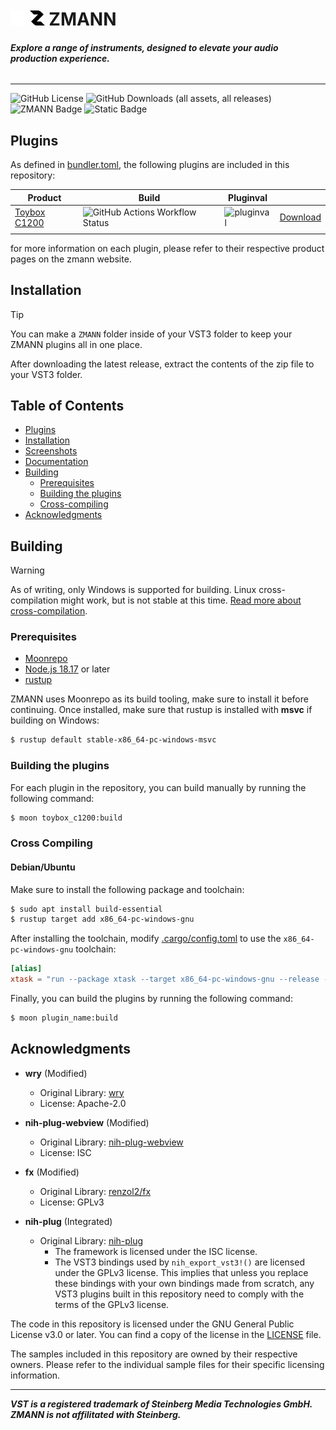 ![zmann logo](.github/icons/logo-dark.png#gh-dark-mode-only)
![zmann logo](.github/icons/logo-light.png#gh-light-mode-only) 
**ZMANN**
=======
###### **Explore a range of instruments, designed to elevate your audio production experience.**
----
![GitHub License](https://img.shields.io/github/license/zmann-org/zmann?style=plastic)
![GitHub Downloads (all assets, all releases)](https://img.shields.io/github/downloads/zmann-org/zmann/total?style=plastic)
![ZMANN Badge](https://img.shields.io/badge/zmann-monorepo-gold.svg?style=plastic&logo=data:image/svg%2bxml;base64,PHN2ZyB3aWR0aD0iNjAwIiBoZWlnaHQ9IjYwMCIgdmlld0JveD0iMCAwIDYwMCA2MDAiIGZpbGw9Im5vbmUiIHhtbG5zPSJodHRwOi8vd3d3LnczLm9yZy8yMDAwL3N2ZyI+CjxwYXRoIGQ9Ik0zMjIuMDMgNkwwLjgwMTA2NiA2LjAwMDAxTDAgNi43OTcwMUwxNTUuNDA3IDE2MS40MThIMzMwLjA0TDUxLjI2ODQgNDM4Ljc3OUwxNTUuNDA3IDU0Mi4zOTFDMTkyLjI1NiA1NzkuMDU0IDI0My41MjUgNTk0LjE5NyAyODcuNTg0IDU5NC4xOTdINjAwTDQ0My43OTIgNDM4Ljc3OUgyNjkuMTU5TDU0OC43MzIgMTYwLjYyMUw0NzAuMjI3IDgyLjUxMzZDNDA2LjE0MiAxOC43NTIyIDM0Mi4wNTYgNS45OTk5NiAzMjIuMDMgNloiIGZpbGw9IndoaXRlIi8+Cjwvc3ZnPgo=)
![Static Badge](https://img.shields.io/badge/VST3-C90827?style=plastic&logo=steinberg)

## Plugins
As defined in [bundler.toml](./bundler.toml), the following plugins are included in this repository:

|Product|Build|Pluginval||
|---|---|---|---|
|[Toybox C1200](./crates/toybox_c1200/)|![GitHub Actions Workflow Status](https://img.shields.io/github/actions/workflow/status/zmann-org/zmann/monorepo.yml?style=plastic)|![pluginval](https://img.shields.io/badge/pluginval-passing-green.svg?style=plastic)|[Download](https://github.com/zmann-org/zmann/releases)|
|   |   |   |   |

for more information on each plugin, please refer to their respective product pages on the zmann website.

## Installation
> [!TIP]
> You can make a `ZMANN` folder inside of your VST3 folder to keep your ZMANN plugins all in one place.

After downloading the latest release, extract the contents of the zip file to your VST3 folder. <!-- If you don't know where your VST3 folder is, -->

## Table of Contents
- [Plugins](#plugins)
- [Installation](#installation)
- [Screenshots](#screenshots)
- [Documentation](#documentation)
- [Building](#building)
  - [Prerequisites](#prerequisites)
  - [Building the plugins](#building-the-plugins)
  - [Cross-compiling](#cross-compiling)
- [Acknowledgments](#acknowledgments)

## Building
> [!WARNING]  
> As of writing, only Windows is supported for building. Linux cross-compilation might work, but is not stable at this time. [Read more about cross-compilation](#cross-compiling).
### Prerequisites
- [Moonrepo](https://moonrepo.dev/docs/install#windows)
- [Node.js 18.17](https://nodejs.org/en/) or later
- [rustup](https://www.rust-lang.org/tools/install)

ZMANN uses Moonrepo as its build tooling, make sure to install it before continuing.
Once installed, make sure that rustup is installed with **msvc** if building on Windows:
```bash
$ rustup default stable-x86_64-pc-windows-msvc
```

### Building the plugins
For each plugin in the repository, you can build manually by running the following command:
```bash
$ moon toybox_c1200:build
```

### Cross Compiling
#### Debian/Ubuntu
Make sure to install the following package and toolchain:
```sh
$ sudo apt install build-essential
$ rustup target add x86_64-pc-windows-gnu
```
After installing the toolchain, modify [.cargo/config.toml](.cargo/config.toml) to use the `x86_64-pc-windows-gnu` toolchain:
```toml
[alias]
xtask = "run --package xtask --target x86_64-pc-windows-gnu --release --"
```
Finally, you can build the plugins by running the following command:
```bash
$ moon plugin_name:build
```

## Acknowledgments
- **wry** (Modified)
  - Original Library: [wry](https://github.com/tauri-apps/wry)
  - License: Apache-2.0

- **nih-plug-webview** (Modified)
  - Original Library: [nih-plug-webview](https://github.com/maxjvh/nih-plug-webview)
  - License: ISC

- **fx** (Modified)
  - Original Library: [renzol2/fx](https://github.com/renzol2/fx)
  - License: GPLv3

- **nih-plug** (Integrated)
  - Original Library: [nih-plug](https://github.com/robbert-vdh/nih-plug)
    - The framework is licensed under the ISC license.
    - The VST3 bindings used by `nih_export_vst3!()` are licensed under the GPLv3 license. This implies that unless you replace these bindings with your own bindings made from scratch, any VST3 plugins built in this repository need to comply with the terms of the GPLv3 license.

The code in this repository is licensed under the GNU General Public License v3.0 or later. You can find a copy of the license in the [LICENSE](./LICENSE) file.

The samples included in this repository are owned by their respective owners. Please refer to the individual sample files for their specific licensing information.

----
***VST is a registered trademark of Steinberg Media Technologies GmbH. ZMANN is not affilitated with Steinberg.***
